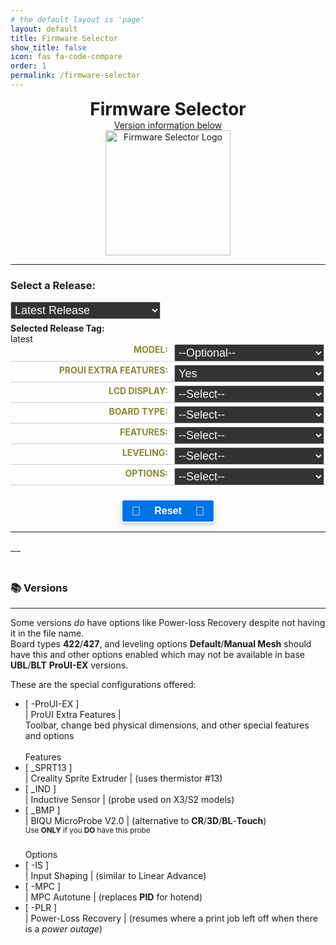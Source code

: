 ```yaml
---
# the default layout is 'page'
layout: default
title: Firmware Selector
show_title: false
icon: fas fa-code-compare
order: 1
permalink: /firmware-selector
---
```


<html lang="en">
<head>
    <style>
        .form-row {
            display: flex;
            justify-content: space-between;
            margin-bottom: 5px;
            border-bottom: 1px solid #ccc;
            padding-bottom: 10px;
        }
        .label-container {
            flex: 0 0 50%;
            text-align: right;
            font-weight: bold;
            color: #883;
            text-transform: uppercase;
        }
        label {
            display: block;
        }
        .select-container {
            flex: 1;
            padding-left: 2%;
        }
        select {
            position: absolute;
            width: 25%;
            padding: 2px;
            border: 1px solid #ccc;
            border-radius: 2px;
            background-color: #333;
            font-size: 18px;
            color: #f9f9f9;
        }
        .candidates-row {
            padding-left: 1%;
            flex: 0 0 auto;
            display: list-item;
            border: 2px solid #333;
            width: 110%;
        }
        .candidates-container {
            display: flex; justify-content: center; align-items: center;
        }
        .button-container {
            display: flex;
            justify-content: center;
        }
        .button {
            position: relative;
            display: inline-block;
            align-items: center;
            justify-content: center;
            width: 150px;
            padding: 8px 16px;
            background-color: #0073e6;
            color: #fff;
            cursor: pointer;
            font-size: 16px;
            font-weight: bold;
            border-radius: 5px;
            border-color: #fff;
            border: 2px solid;
            box-shadow: 0 3px 6px rgba(0, 0, 0, 0.2);
            transition: background-color 0.3s ease, color 0.3s ease, box-shadow 0.3s ease, border-color 0.3s ease;
        }
        .button:hover {
            background-color: #218838;
            border-color: #0073e6;
            color: #fff;
            box-shadow: 0 6px 12px rgba(0, 0, 0, 0.3);
            transition: background-color 0.3s ease, color 0.3s ease, box-shadow 0.3s ease, border-color 0.3s ease;
        }
        .button:active {
            background-color: #1e7e34;
            border-color: #fff566;
            color: #c0c0c0;
            box-shadow: 0 2px 4px rgba(0, 0, 0, 0.2);
            animation: pulse-animation 0.1s both;
            animation-play-state: paused;
            transition: background-color 0.3s ease, color 0.3s ease, box-shadow 0.3s ease, border-color 0.3s ease;
        }
        @keyframes pulse-animation {
            0% {
                transform: scale(1);
                box-shadow: 0 3px 6px rgba(0, 0, 0, 0.2);
            }
            100% {
                transform: scale(0.93);
                box-shadow: 0 2px 4px rgba(0, 0, 0, 0.2);
            }
        }
        .button .icon {
            position: absolute;
            left: 10%;
            top: 50%;
            transform: translateY(-50%);
            font-size: 20px;
        }
        .button .icon2 {
            position: absolute;
            right: 10%;
            top: 50%;
            transform: translateY(-50%);
            font-size: 20px;
        }
        .button .label {
            flex-grow: 1;
            text-align: center;
        }
        .downloadcontainer {
            display: flex;
            justify-content: space-between;
            align-items: center;
        }
        .center {
          display: block;
          text-align: center;
          margin: 0 auto;
        }
    </style>
    <h1 class="center"><i class="fas fa-code-compare"></i> Firmware Selector</h1>
    <p class="center" style=""><a href="#versions">Version information below</a></p>
    <img alt="Firmware Selector Logo" src="https://classicrocker883.github.io/assets/img/firmware-selector.png" width="200" height="200" class="center">
    <hr>
</head>
<body>
    <label for="month-select"><h3><i class="icon fas fa-list-check"></i> Select a Release:</h3></label>
    <select id="month-select">
        <option value="latest" title="The most recent release version">Latest Release</option>
        <option>Loading...</option>
    </select>
    <div id="releases-container" style="display: none;">
        <label>Select a Release:</label>
        <p>Older Releases may not be fully compatible with the Selector</p>
        <div id="release-list">Select a month to load releases</div>
    </div>
    <br>
    <div>
    <br>
        <strong>Selected Release Tag:</strong>
        <div id="selected-release-tag">latest</div>
        <div id="total-downloads"></div>
    </div>
    <div class="form-row">
        <div class="label-container">
            <label for="model"><i class="icon fas fa-cubes"></i> Model:</label>
        </div>
        <div class="select-container">
            <select id="model" onchange="updateModelSelections()">
                <option value="" title="No specific model">--Optional--</option>
                <option value="Aquila" title="Aquila OG/X2">Aquila</option>
                <option value="Aquila X3" title="Aquila X3">Aquila X3</option>
                <option value="HC32" title="H32">HC32</option>
                <option value="Ender" title="Ender-3V2/S1">Ender-3V2/S1</option>
            </select>
        </div>
    </div>
    <div class="form-row">
        <div class="label-container">
            <label for="proUIExtraFeatures"><i class="icon fas fa-shield-halved"></i> ProUI Extra Features:</label>
        </div>
        <div class="select-container">
            <select id="proUIExtraFeatures" onchange="updateCandidates()">
                <option value="-ProUI" title="ProUI-EX">Yes</option>
                <option value="" title="No ProUI Extra Features">No</option>
            </select>
        </div>
    </div>
    <div class="form-row">
        <div class="label-container">
            <label for="screen"><i class="icon fas fa-mobile-screen-button"></i> LCD Display:</label>
        </div>
        <div class="select-container">
            <select id="screen" onchange="updateCandidates()">
                <option value="" title="No specific display selected">--Select--</option>
                <option value="DWIN">DWIN</option>
                <option value="TJC-" title="TJC-">TJC</option>
                <option value="C2-" title="'C2-' (Monochrome LCD Display)">12864</option>
            </select>
        </div>
    </div>
    <div class="form-row">
        <div class="label-container">
            <label for="type"><i class="icon fas fa-microchip"></i> Board Type:</label>
        </div>
        <div class="select-container">
            <select id="type" onchange="updateCandidates()">
                <option value="" title="No specific board type">--Select--</option>
                <option value="_GD32" title="_GD32">GD32</option>
                <option value="_N32" title="_N32">N32</option>
                <option value="HC32" title="HC32">HC32</option>
                <option value="_427" title="_427">427</option>
                <option value="_422" title="_422">422</option>
                <option value="_SKR-Mini-E3-" title="_SKR-Mini-E3-">SKR</option>
            </select>
        </div>
    </div>
    <div class="form-row">
        <div class="label-container">
            <label for="features"><i class="icon fas fa-bars"></i> Features:</label>
        </div>
        <div class="select-container">
            <select id="features" onchange="updateCandidates()">
                <option value="" title="No specific features">--Select--</option>
                <option value="">CR/3D/BL-Touch</option>
                <option value="_BMP" title="_BMP">BIQU MicroProbe V2</option>
                <option value="_IND" title="_IND">Induction Probe</option>
                <option value="_SPRT13" title="_SPRT13">Creality Sprite</option>
            </select>
        </div>
    </div>
    <div id="secondaryFeaturesDiv" style="display: none;">
        <div class="form-row">
            <div class="label-container">
                <label for="secondaryFeatures"><i class="icon fas fa-bars-staggered"></i> Secondary Features:</label>
            </div>
            <div class="select-container">
                <select id="secondaryFeatures" onchange="updateCandidates()">
                    <option value="" title="No specific secondary features">--Select--</option>
                    <option value="_BMP" title="_BMP">BIQU MicroProbe V2</option>
                    <option value="_SPRT13" title="_SPRT13">Creality Sprite</option>
                </select>
            </div>
        </div>
    </div>
    <div class="form-row">
        <div class="label-container">
            <label for="leveling"><i class="icon fas fa-layer-group"></i> Leveling:</label>
        </div>
        <div class="select-container">
            <select id="leveling" onchange="updateCandidates()">
                <option value="" title="No specific leveling method">--Select--</option>
                <option value="_UBL" title="_UBL">Unified Bed Leveling</option>
                <option value="_BLT" title="_BLT">Bilinear Bed Leveling</option>
                <option value="_MM" title="_MM">Manual Mesh</option>
                <option value="_Default" title="_Default">Default</option>
            </select>
        </div>
    </div>
    <div class="form-row">
        <div class="label-container">
            <label for="options"><i class="icon fas fa-gears"></i> Options:</label>
        </div>
        <div class="select-container">
            <select id="options" onchange="updateCandidates()">
                <option value="" title="No specific options">--Select--</option>
                <option value="-MPC" title="-MPC">MPC</option>
                <option value="-IS" title="-IS">Input Shaping</option>
                <option value="-PLR" title="-PLR">Power-loss Recovery</option>
            </select>
        </div>
    </div>
    <div id="secondaryOptionsDiv" style="display: none;">
        <div class="form-row">
            <div class="label-container">
                <label for="secondaryOptions"><i class="icon fas fa-gear"></i> Secondary Options:</label>
            </div>
            <div class="select-container">
                <select id="secondaryOptions" onchange="updateCandidates()">
                    <option value="" title="No specific secondary options">--Select--</option>
                    <option value="-MPC" title="-MPC">MPC</option>
                    <option value="-IS" title="-IS">Input Shaping</option>
                </select>
            </div>
        </div>
    </div>
    <br>
    <div class="button-container">
        <button class="button" id="resetButton">
            <span class="icon">🔄</span>
            <span class="label">Reset</span>
            <span class="icon2">🔄</span>
        </button>
    </div>
    <hr>
    <div class="candidates-container">
        <table id="versionsTable">
            <thead>
                <tr>
                    <th id="candidates"></th>
                </tr>
            </thead>
        </table>
    </div>
    <h3 id="versions">📚 Versions</h3>
    <hr>
    <p>Some versions <i>do</i> have options like Power-loss Recovery despite not having it in the file name.<br>
        Board types <b>422</b>/<b>427</b>, and leveling options <b>Default</b>/<b>Manual Mesh</b> should have this
        and other options enabled which may not be available in base <b>UBL</b>/<b>BLT</b> <b>ProUI-EX</b> versions.</p>
    <p>These are the special configurations offered:</p>
    <ul>
        <dl>
            <li>[ -ProUI-EX ]<br>
                | ProUI Extra Features |
                <br>Toolbar, change bed physical dimensions, and other special features and options
            </li>
            <br>
                <dt>Features</dt>
            <li>[ _SPRT13 ]<br>
                | Creality Sprite Extruder | (uses thermistor #13)
            </li>
            <li>[ _IND ]<br>
                | Inductive Sensor | (probe used on X3/S2 models)
            </li>
            <li>[ _BMP ]<br>
                | BIQU MicroProbe V2.0 | (alternative to <b>CR</b>/<b>3D</b>/<b>BL</b>-<b>Touch</b>)
                <br><sup>Use <b>ONLY</b> if you <b>DO</b> have this probe</sup>
            </li>
            <br>
                <dt>Options</dt>
            <li>[ -IS ]<br>
                | Input Shaping | (similar to Linear Advance)
            </li>
            <li>[ -MPC ]<br>
                | MPC Autotune | (replaces <b>PID</b> for hotend)
            </li>
            <li>[ -PLR ]<br>
                | Power-Loss Recovery | (resumes where a print job left off when there is a <i>power outage</i>)
            </li>
        </dl>
    </ul>
    <script>
        document.addEventListener('DOMContentLoaded', () => {
            const selectMonth = document.getElementById('month-select');
            const releaseContainer = document.getElementById('releases-container');
            const releaseList = document.getElementById('release-list');
            const selectedReleaseTagDiv = document.getElementById('selected-release-tag');
            const resetButton = document.getElementById('resetButton');
            const totalDownloads = document.getElementById('total-downloads');
            let releaseTag = 'latest';
            const repoUrl = 'https://api.github.com/repos/classicrocker883/MRiscoCProUI/releases';
            async function fetchAllReleases(url, page = 1, releases = []) {
                try {
                    const response = await fetch(`${url}?page=${page}&per_page=100`);
                    const data = await response.json();
                    if (data.length === 0) {
                        return releases;
                    }
                    return fetchAllReleases(url, page + 1, releases.concat(data));
                } catch (error) {
                    console.error('Error fetching releases:', error);
                    return [];
                }
            }
            function formatMonthYear(date) {
                return new Date(date).toLocaleDateString('en-US', { year: 'numeric', month: 'short' });
            }
            function getReleaseMonths(releases) {
                const months = new Set();
                releases.forEach(release => months.add(formatMonthYear(release.published_at)));
                return Array.from(months).sort((a, b) => new Date(b) - new Date(a));
            }
            function extractTagName(url) {
                return url.split('/').pop();
            }
            function splitTag(tag) {
                const regex = /^(\d+\.\d+\.\d+[a-z]*)(?:-(-?\d+))?(?:-(HC32|ender3))?(?:-(-?\d+))?$/;
                const match = tag.match(regex);
                return {
                    version: match ? match[1] : '',
                    month: match ? match[2] : '',
                    model: match ? match[3] : '',
                    revision: match ? match[4] : ''
                };
            }
            function createCheckbox(release) {
                const label = document.createElement('label');
                const checkbox = document.createElement('input');
                checkbox.type = 'checkbox';
                checkbox.value = release.html_url;
                checkbox.name = 'release';
                checkbox.addEventListener('change', (event) => {
                    if (event.target.checked) {
                        releaseTag = `tags/${extractTagName(event.target.value)}`;
                        document.querySelectorAll('input[name="release"]').forEach(otherCheckbox => {
                            if (otherCheckbox !== event.target) otherCheckbox.checked = false;
                        });
                    } else {
                        releaseTag = 'latest';
                    }
                    updateSelectedReleaseTag();
                    updateCandidates();
                });
                label.append(checkbox, release.name);
                releaseList.appendChild(label);
            }
            function updateSelectedReleaseTag() {
                let releaseTagName = releaseTag.replace("tags/", "");
                selectedReleaseTagDiv.textContent = releaseTagName || 'latest';
                totalDownloads.innerHTML = `<label><img alt='GitHub Downloads (all assets)' src='https://img.shields.io/github/downloads/classicrocker883/MRiscoCProUI/${releaseTagName}/total'> - Total</label>`
            }
            function fetchReleasesByMonth(month, releases) {
                const filteredReleases = releases.filter(release => formatMonthYear(release.published_at) === month);
                releaseList.innerHTML = '';
                if (filteredReleases.length > 0) {
                    filteredReleases.forEach(createCheckbox);
                    releaseContainer.style.display = 'block';
                } else {
                    releaseList.textContent = 'No releases found';
                    releaseContainer.style.display = 'none';
                }
            }
            function populateMonthOptions(releaseMonths) {
                selectMonth.innerHTML = '<option value="latest">Latest Release</option>';
                releaseMonths.forEach(month => {
                    const option = document.createElement('option');
                    option.value = month;
                    option.textContent = month;
                    selectMonth.appendChild(option);
                });
            }
            async function initializeDropdowns() {
                try {
                    const releases = await fetchAllReleases(repoUrl);
                    const releaseMonths = getReleaseMonths(releases);
                    populateMonthOptions(releaseMonths);
                    selectMonth.addEventListener('change', (event) => {
                        const selectedMonth = event.target.value;
                        if (selectedMonth === 'latest') {
                            releaseTag = 'latest';
                            updateSelectedReleaseTag();
                            updateCandidates();
                            releaseContainer.style.display = 'none';
                        } else {
                            fetchReleasesByMonth(selectedMonth, releases);
                        }
                    });
                } catch (error) {
                    console.error('Error fetching releases:', error);
                }
            }
            async function fetchReleaseData(model) {
                const releaseHTML = await fetchReleaseHTML(`https://api.github.com/repos/classicrocker883/MRiscoCProUI/releases/${releaseTag}`);
                const extractedTag = extractTagName(releaseHTML);
                const split = splitTag(extractedTag);
                const type = document.getElementById("type").value;
                if (model === "HC32" || type === "HC32") {
                    split.model = "HC32";
                } else if (model === "Ender") {
                    split.model = "ender3";
                }
                const tag = `${split.version}${split.month ? '-' + split.month : ''}${split.model ? '-' + split.model : ''}${split.revision ? '-' + split.revision : ''}`;
                const apiUrl = `https://api.github.com/repos/classicrocker883/MRiscoCProUI/releases/tags/${tag}`;
                try {
                    const response = await fetch(apiUrl);
                    const data = await response.json();
                    return data.assets || [];
                } catch (error) {
                    console.error('Error fetching release assets:', error);
                    return [];
                }
            }
            async function fetchReleaseHTML(url) {
                try {
                    const response = await fetch(url);
                    const data = await response.json();
                    return data.html_url || '';
                } catch (error) {
                    console.error('Error fetching release HTML URL:', error);
                    return '';
                }
            }
            async function updateCandidates() {
                const model = document.getElementById("model").value;
                let proUIExtraFeatures = document.getElementById("proUIExtraFeatures").value;
                const screen = document.getElementById("screen").value;
                const type = document.getElementById("type").value;
                const features = document.getElementById("features").value;
                const secondaryFeatures = document.getElementById("secondaryFeatures").value;
                const secondaryFeaturesDiv = document.getElementById("secondaryFeaturesDiv");
                const secondaryFeaturesSelect = document.getElementById("secondaryFeatures");
                const leveling = document.getElementById("leveling").value;
                const options = document.getElementById("options").value;
                const secondaryOptions = document.getElementById("secondaryOptions").value;
                const secondaryOptionsDiv = document.getElementById("secondaryOptionsDiv");
                const secondaryOptionsSelect = document.getElementById("secondaryOptions");
                secondaryFeaturesDiv.style.display = (features === "_SPRT13" || features === "_BMP") ? "block" : "none";
                secondaryOptionsDiv.style.display = (options === "-MPC" || options === "-IS") ? "block" : "none";
                secondaryFeaturesSelect.innerHTML = '<option value="" title="No specific secondary feature">--Select--</option>';
                if (features === "_SPRT13") {
                    secondaryFeaturesSelect.innerHTML += '<option value="_BMP" title="_BMP">BIQU MicroProbe V2</option>';
                } else if (features === "_BMP") {
                    secondaryFeaturesSelect.innerHTML += '<option value="_SPRT13" title="_SPRT13">Creality Sprite</option>';
                }
                secondaryFeaturesSelect.value = secondaryFeatures;
                secondaryOptionsSelect.innerHTML = '<option value="" title="No specific secondary option">--Select--</option>';
                if (options === "-IS") {
                    secondaryOptionsSelect.innerHTML += '<option value="-MPC" title="-MPC">MPC</option>';
                } else if (options === "-MPC") {
                    secondaryOptionsSelect.innerHTML += '<option value="-IS" title="-IS">Input Shaping</option>';
                }
                secondaryOptionsSelect.value = secondaryOptions;
                if (screen === "C2-" || leveling === "_Default") {
                    proUIExtraFeatures = "";
                    document.getElementById("proUIExtraFeatures").value = proUIExtraFeatures;
                }
                let linkPrefix = "";
                if (model === "HC32" || type === "HC32") {
                    if (screen === "C2-") {
                        linkPrefix = "C2-HC32";
                    } else if (screen === "TJC-") {
                        linkPrefix = "TJC-HC32";
                    } else {
                        linkPrefix = "HC32";
                    }
                } else if (model === "Ender") {
                    linkPrefix = (screen === "TJC-") ? "TJC-Ender" : "Ender";
                } else {
                    if (screen === "C2-") {
                        linkPrefix = "C2-Aquila";
                    } else if (screen === "TJC-") {
                        linkPrefix = "TJC-Aquila";
                    } else {
                        linkPrefix = "Aquila";
                    }
                }
                const assets = await fetchReleaseData(model);
                const candidates = assets.filter(asset => {
                    const name = asset.name;
                    if (features === "" && (name.includes("_BMP") || name.includes("_IND") || name.includes("_SPRT13"))) return false;
                    if (options === "" && (name.includes("-MPC") || name.includes("-IS") || name.includes("-PLR"))) return false;
                    if (features === "_SPRT13" && secondaryFeatures === "" && name.includes("_BMP")) return false;
                    if (features === "_BMP" && secondaryFeatures === "" && name.includes("_SPRT13")) return false;
                    if (options === "-MPC" && secondaryOptions === "" && name.includes("-IS")) return false;
                    if (options === "-IS" && secondaryOptions === "" && name.includes("-MPC")) return false;
                    if (proUIExtraFeatures === "" && name.includes("-ProUI")) return false;
                    return (
                        name.startsWith(linkPrefix) &&
                        (!type || name.includes(type)) &&
                        (!features || name.includes(features)) &&
                        (!secondaryFeatures || name.includes(secondaryFeatures)) &&
                        (!leveling || name.includes(leveling)) &&
                        (!options || name.includes(options)) &&
                        (!secondaryOptions || name.includes(secondaryOptions)) &&
                        (!proUIExtraFeatures || name.includes(proUIExtraFeatures))
                    );
                });
                const candidatesList = document.getElementById("candidates");
                candidatesList.innerHTML = '<div class="candidates-container"><a style="font-size: 26px;"class="icon fas fa-rectangle-list"></a><strong>&nbsp;Candidates:</strong><br></div><br>';
                if (candidates.length > 0) {
                    candidates.forEach(candidate => {
                        const url = candidate.browser_download_url;
                        const filename = url.substring(url.lastIndexOf('/') + 1);
                        candidatesList.innerHTML += `<div class='candidates-row'><span class='downloadcontainer'><span style='color: brown'>${filename}</span><a style='margin-left: auto; margin-right: 2%; font-size: 20px;' href='${url}' class='fas fa-download'></a></span></div>`;
                    });
                } else {
                    candidatesList.textContent = "No candidates found.";
                }
            }
            function updateModelSelections() {
                const model = document.getElementById("model").value;
                clearSelections();
                switch (model) {
                    case "Aquila X3":
                        document.getElementById("features").value = "_IND";
                        document.getElementById("type").value = "_N32";
                        document.getElementById("leveling").value = "_UBL";
                        break;
                    case "Aquila":
                        document.getElementById("type").value = "_GD32";
                        break;
                    case "HC32":
                        document.getElementById("type").value = "HC32";
                        break;
                }
                document.getElementById("screen").selectedIndex = model ? 1 : 0;
                updateCandidates();
            }
            function clearSelections() {
                document.querySelectorAll('#proUIExtraFeatures, #screen, #type, #features, #secondaryFeatures, #leveling, #options, #secondaryOptions').forEach(selection => selection.selectedIndex = 0);
                document.getElementById("secondaryFeaturesDiv").style.display = "none";
            }
            function resetSelections() {
                document.getElementById("model").selectedIndex = 0;
                clearSelections();
                updateCandidates();
            }
            document.getElementById("features").addEventListener("change", () => {
                document.getElementById("secondaryFeatures").value = "";
            });
            document.getElementById("options").addEventListener("change", () => {
                document.getElementById("secondaryOptions").value = "";
            });
            resetButton.addEventListener('mousedown', () => resetButton.style.animationPlayState = 'running');
            resetButton.addEventListener('mouseup', () => resetButton.style.animationPlayState = 'paused');
            resetButton.addEventListener('click', resetSelections);
            document.getElementById("model").addEventListener('change', updateModelSelections);
            document.querySelectorAll('#proUIExtraFeatures, #screen, #type, #features, #secondaryFeatures, #leveling, #options, #secondaryOptions').forEach(input => input.addEventListener('change', updateCandidates));
            initializeDropdowns();
            updateCandidates();
            updateSelectedReleaseTag();
        });
    </script>
</body>
</html>
